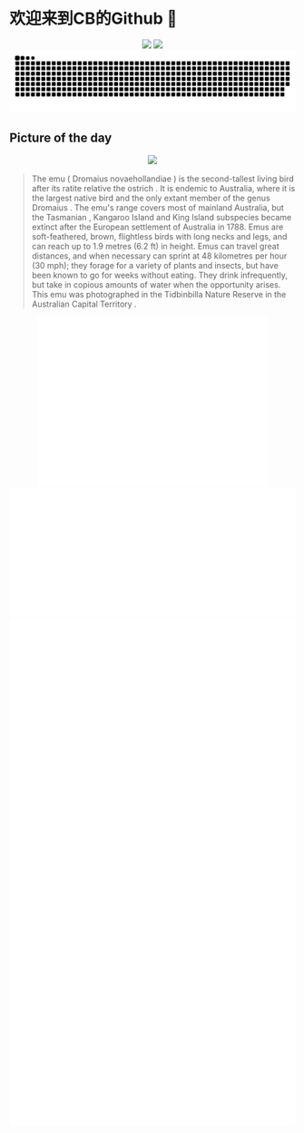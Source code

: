 
# 欢迎来到CB的Github 👋

<div align="center">
  <img height="137px" src="https://github-readme-stats.vercel.app/api?username=SuperCB&show_icons=true&theme=radical" />
  <img height="137px" src="https://github-readme-stats.vercel.app/api/top-langs/?username=SuperCB&hide_title=true&hide_border=true&layout=compact&langs_count=6&text_color=000&icon_color=fff" />
</div>


<div align="center">
    <img src="./contribution-snake/github-contribution-grid-snake.svg" />
</div>



## Picture of the day
<div align="center">
  <img width=400px src="https://upload.wikimedia.org/wikipedia/commons/thumb/9/9d/Emu_1_-_Tidbinbilla.jpg/600px-Emu_1_-_Tidbinbilla.jpg" />
</div>

>The  emu  ( Dromaius novaehollandiae ) is the second-tallest living bird after its  ratite  relative the  ostrich . It is  endemic  to Australia, where it is the largest native bird and the only  extant  member of the genus  Dromaius . The emu's range covers most of mainland Australia, but the  Tasmanian ,  Kangaroo Island  and  King Island subspecies  became extinct after the  European settlement of Australia  in 1788. Emus are soft-feathered, brown,  flightless birds  with long necks and legs, and can reach up to 1.9 metres (6.2 ft) in height. Emus can travel great distances, and when necessary can sprint at 48 kilometres per hour (30 mph); they forage for a variety of plants and insects, but have been known to go for weeks without eating. They drink infrequently, but take in copious amounts of water when the opportunity arises. This emu was photographed in the  Tidbinbilla Nature Reserve  in the  Australian Capital Territory .



<div align="center">
  <img height="300px" src="base_metrics.svg" />
  <img  src="metrics.plugin.calendar.full.svg" />
</div>


<div align="center">
  <img  src="plugin_metrics.svg" /> 
</div>
